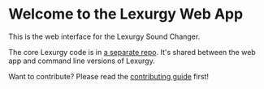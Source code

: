 # Welcome to the Lexurgy Web App

This is the web interface for the Lexurgy Sound Changer.

The core Lexurgy code is in [a separate repo](https://github.com/def-gthill/lexurgy). It's shared between the web app and command line versions of Lexurgy.

Want to contribute? Please read the [contributing guide](/CONTRIBUTING) first!
